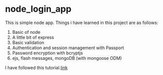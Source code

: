 # node_login_app
This is simple node app.
Things i have learned in this project are as follows:
1. Basic of node
2. A little bit of express
3. Basic validation
4. Authentication and session management with Passport
5. Password encryption with bcryptjs
6. ejs, flash messages, mongoDB (with mongoose ODM)

I have followed this tutorial.[link](https://www.youtube.com/watch?v=6FOq4cUdH8k)

